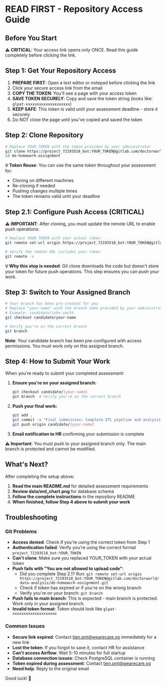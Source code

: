 # READ FIRST - Repository Access Guide

## Before You Start
⚠️ **CRITICAL**: Your access link opens only ONCE. Read this guide completely before clicking the link.

## Step 1: Get Your Repository Access
1. **PREPARE FIRST**: Open a text editor or notepad before clicking the link
2. Click your secure access link from the email
3. **COPY THE TOKEN**: You'll see a page with your access token
4. **SAVE TOKEN SECURELY**: Copy and save the token string (looks like: `glpat-xxxxxxxxxxxxxxxxxxxx`)
5. **KEEP SAFE**: This token is valid until your assessment deadline - store it securely
6. Do NOT close the page until you've copied and saved the token

## Step 2: Clone Repository
```bash
# Replace YOUR_TOKEN with the token provided by your administrator
git clone https://project_72193518_bot:YOUR_TOKEN@gitlab.com/doctorworld/data-analysis/de-homework-assignment.git
cd de-homework-assignment
```

**💡 Token Reuse**: You can use the same token throughout your assessment for:
- Cloning on different machines
- Re-cloning if needed
- Pushing changes multiple times
- The token remains valid until your deadline

## Step 2.1: Configure Push Access (CRITICAL)
⚠️ **IMPORTANT**: After cloning, you must update the remote URL to enable push operations:

```bash
# Replace YOUR_TOKEN with your actual token
git remote set-url origin https://project_72193518_bot:YOUR_TOKEN@gitlab.com/doctorworld/data-analysis/de-homework-assignment.git

# Verify the remote URL includes your token
git remote -v
```

**💡 Why this step is needed**: Git clone downloads the code but doesn't store your token for future push operations. This step ensures you can push your work.

## Step 3: Switch to Your Assigned Branch
```bash
# Your branch has been pre-created for you
# Replace "your-name" with the branch name provided by your administrator
# Example: candidate/john-smith
git checkout candidate/your-name

# Verify you're on the correct branch
git branch
```

**Note**: Your candidate branch has been pre-configured with access permissions. You must work only on this assigned branch.

## Step 4: How to Submit Your Work

When you're ready to submit your completed assessment:

1. **Ensure you're on your assigned branch:**
   ```bash
   git checkout candidate/[your-name]
   git branch  # Verify you're on the correct branch
   ```

2. **Push your final work:**
   ```bash
   git add .
   git commit -m "Final submission: Complete ETL pipeline and analysis"
   git push origin candidate/[your-name]
   ```

3. **Email notification to HR** confirming your submission is complete

**⚠️ Important**: You must push to your assigned branch only. The main branch is protected and cannot be modified.

## What's Next?
After completing the setup above:

1. **Read the main README.md** for detailed assessment requirements
2. **Review data/erd_chart.png** for database schema
3. **Follow the complete instructions** in the repository README
4. **When finished, follow Step 4 above to submit your work**

## Troubleshooting
### Git Problems
- **Access denied**: Check if you're using the correct token from Step 1
- **Authentication failed**: Verify you're using the correct format `project_72193518_bot:YOUR_TOKEN`
- **Can't clone**: Make sure you replaced YOUR_TOKEN with your actual token
- **Push fails with "You are not allowed to upload code"**: 
  - Did you complete Step 2.1? Run: `git remote set-url origin https://project_72193518_bot:YOUR_TOKEN@gitlab.com/doctorworld/data-analysis/de-homework-assignment.git`
  - Check if token has expired or if you're on the wrong branch
  - Verify you're on your branch: `git branch`
- **Push fails to main branch**: This is expected - main branch is protected. Work only in your assigned branch.
- **Invalid token format**: Token should look like `glpat-xxxxxxxxxxxxxxxxxxxx`

### Common Issues
- **Secure link expired**: Contact tien.pnt@wearecare.sg immediately for a new link
- **Lost the token**: If you forgot to save it, contact HR for assistance
- **Can't access Airflow**: Wait 5-10 minutes for full startup
- **Database connection issues**: Check PostgreSQL container is running
- **Token expired during assessment**: Contact tien.pnt@wearecare.sg
- **Need help**: Reply to the original email


Good luck! 🚀